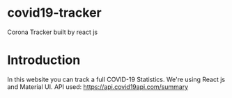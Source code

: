 # covid19-tracker
Corona Tracker built by react js

# Introduction
In this website you can track a full COVID-19 Statistics. We're using React js and Material UI. 
API used: https://api.covid19api.com/summary
